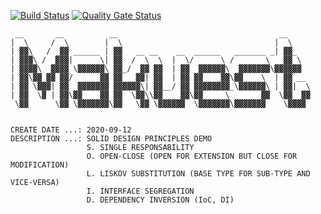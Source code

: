 [![Build Status](https://travis-ci.com/marcos-kuester/SOLID_DesignPrinciplesDemo.svg?branch=master)](https://travis-ci.com/marcos-kuester/SOLID_DesignPrinciplesDemo)
[![Quality Gate Status](https://sonarcloud.io/api/project_badges/measure?project=marcos-kuester_SOLID_DesignPrinciplesDemo&metric=alert_status)](https://sonarcloud.io/dashboard?id=marcos-kuester_SOLID_DesignPrinciplesDemo)

```
 __       __          __                                    __
|  \     /  \        |  \                                  |  \
| ▓▓\   /  ▓▓ ______ | ▓▓   __ __    __  ______   _______ _| ▓▓_
| ▓▓▓\ /  ▓▓▓|      \| ▓▓  /  \  \  |  \/      \ /       \   ▓▓ \
| ▓▓▓▓\  ▓▓▓▓ \▓▓▓▓▓▓\ ▓▓_/  ▓▓ ▓▓  | ▓▓  ▓▓▓▓▓▓\  ▓▓▓▓▓▓▓\▓▓▓▓▓▓
| ▓▓\▓▓ ▓▓ ▓▓/      ▓▓ ▓▓   ▓▓| ▓▓  | ▓▓ ▓▓    ▓▓\▓▓    \  | ▓▓ __
| ▓▓ \▓▓▓| ▓▓  ▓▓▓▓▓▓▓ ▓▓▓▓▓▓\| ▓▓__/ ▓▓ ▓▓▓▓▓▓▓▓_\▓▓▓▓▓▓\ | ▓▓|  \
| ▓▓  \▓ | ▓▓\▓▓    ▓▓ ▓▓  \▓▓\\▓▓    ▓▓\▓▓     \       ▓▓  \▓▓  ▓▓
 \▓▓      \▓▓ \▓▓▓▓▓▓▓\▓▓   \▓▓ \▓▓▓▓▓▓  \▓▓▓▓▓▓▓\▓▓▓▓▓▓▓    \▓▓▓▓
 

CREATE DATE ...: 2020-09-12
DESCRIPTION ...: SOLID DESIGN PRINCIPLES DEMO
                 S. SINGLE RESPONSABILITY
                 O. OPEN-CLOSE (OPEN FOR EXTENSION BUT CLOSE FOR MODIFICATION)
                 L. LISKOV SUBSTITUTION (BASE TYPE FOR SUB-TYPE AND VICE-VERSA)
                 I. INTERFACE SEGREGATION
                 D. DEPENDENCY INVERSION (IoC, DI)
```
